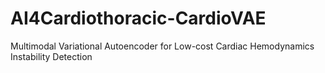 # AI4Cardiothoracic-CardioVAE
Multimodal Variational Autoencoder for Low-cost Cardiac Hemodynamics Instability Detection
